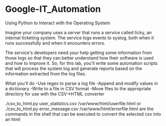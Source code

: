 # Google-IT_Automation

Using Python to Interact with the Operating System

Imagine your company uses a server that runs a service called ticky, an internal ticketing system. The service logs events to syslog, both when it runs successfully and when it encounters errors.

The service's developers need your help getting some information from those logs so that they can better understand how their software is used and how to improve it. So, for this lab, you'll write some automation scripts that will process the system log and generate reports based on the information extracted from the log files.

What you'll do
-Use regex to parse a log file
-Append and modify values in a dictionary
-Write to a file in CSV format
-Move files to the appropriate directory for use with the CSV->HTML converter

./csv_to_html.py user_statistics.csv /var/www/html/userfile.html 
or
./csv_to_html.py error_message.csv /var/www/html/errorfile.html
are the commands in the shell that can be executed to convert the selected csv into an html
